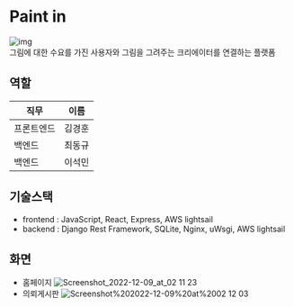 # Paint in
![img](https://www.notion.so/image/https%3A%2F%2Fs3-us-west-2.amazonaws.com%2Fsecure.notion-static.com%2Fd5093dbd-442a-4dd9-88a2-e7d2064d8b61%2FFrame_1.png?table=block&id=6b860f7a-8626-48ca-9f7d-63a88799adb3&spaceId=a5ef73bd-71ce-4515-bbc0-7ee7e4e6a0c6&width=250&userId=85e1d072-2cb8-4e1a-b433-21f9fb986dca&cache=v2)  
그림에 대한 수요를 가진 사용자와 그림을 그려주는 크리에이터를 연결하는 플랫폼   
## 역할
|직무|이름|
|-|-|
|프론트엔드|김경훈|
|백엔드|최동규|
|백엔드|이석민|
## 기술스택
- frontend : JavaScript, React, Express, AWS lightsail
- backend : Django Rest Framework, SQLite, Nginx, uWsgi, AWS lightsail
## 화면
- 홈페이지
![Screenshot_2022-12-09_at_02 11 23](https://github.com/user-attachments/assets/6a175000-5816-43f7-adbf-fa302d51a08e)
- 의뢰게시판
![Screenshot%202022-12-09%20at%2002 12 03](https://github.com/user-attachments/assets/5eade232-abf1-47f8-b50d-7daa82b6cc8c)
